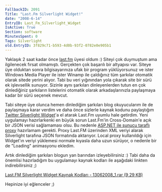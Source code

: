 ```yaml
---
FallbackID: 2091
Title: "Last.Fm Silverlight Widget!"
date: "2008-6-14"
EntryID: Last_Fm_Silverlight_Widget
IsActive: True
Section: software
MinutesSpent: 0
Tags: Silverlight
old.EntryID: 3f829c71-b593-4d0b-93f2-0782e0e905b1
---
```

Yaklaşık 2 saat kadar önce
[last.fm](http://www.lastfm.com.tr/user/daronyondem/) üyesi oldum :)
Siteyi çok duymuştum ama ilgilenecek fırsat olmamıştı. Gerçekten çok
başarılı bir altyapısı var. Siteye üye olduktan sonra bilgisayarınıza
ufak bir program yüklüyorsunuz ve ister Windows Media Player ile ister
Winamp ile çaldığınız tüm şarkılar otomatik olarak sitede yerini alıyor.
Tabi bu veri yığınından yola çıkarak site bir sürü ek işlevsellik
sunuyor. Sizinle aynı şarkıları dinleyenlerden tutun en çok dinlediğiniz
şarkıların listelerini otomatik olarak arkadaşlarınızla paylaşmaya kadar
bir sürü seçenek mevcut.

Tabi siteye üye olunca hemen dinlediğim şarkıları blog okuyucularım ile
de paylaşmaya karar verdim ve daha önce sizlerle kaynak kodunu
paylaştığım [Twitter Silverlight
Widget](http://daron.yondem.com/tr/post/02884a23-9355-4a2b-885a-4577f2003d08)'a
el atarak Last.Fm uyumlu hale getirdim. Yeni uygulamayı hazırlarkenki en
büyük sorun Last.Fm'in Cross-Domain'e açık bir JSON verisi sağlamaması
olsu. Bu nedenle [ASP.NET ile sunucu taraflı
proxy](http://daron.yondem.com/tr/post/40f51ce0-3ca2-4f47-815a-5071386cd640)
hazırlamam gerekti. Proxy Last.FM üzerinden XML veriyi alarak
Silverlight tarafına JSON formatında aktarıyor. Local proxy kullanıldığı
için Widget'ın veriyi yüklemesi normale kıyasla daha uzun sürüyor, o
nedenle bir de "Loading" animasyonu ekledim.

Artık dinlediğim şarkıları blogun yan barından izleyebilirsiniz :) Tabi
daha da önemlisi hazırladığım bu uygulamayı kaynak kodları ile aşağıdaki
linkten indirebilirsiniz ;)

[Last.FM Silverlight Widget Kaynak Kodları - 13062008\_1.rar (9,29
KB)](media/Last_Fm_Silverlight_Widget/13062008_1.rar)

Hepinize iyi eğlenceler ;)


